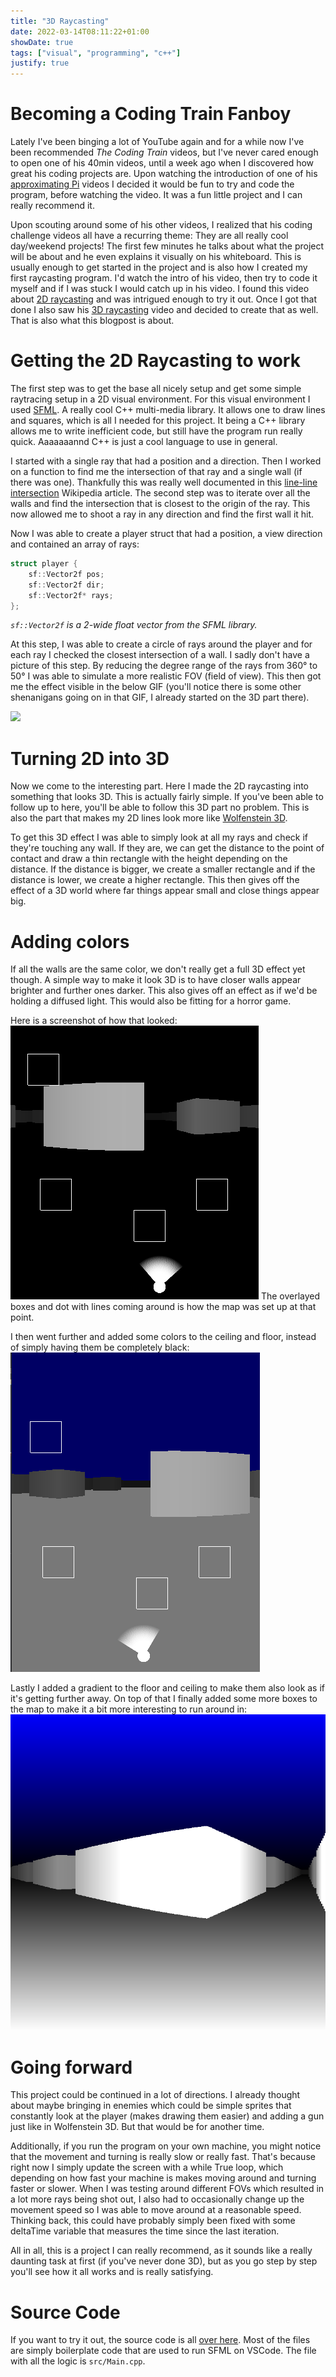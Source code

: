 ```yaml
---
title: "3D Raycasting"
date: 2022-03-14T08:11:22+01:00
showDate: true
tags: ["visual", "programming", "c++"]
justify: true
---
```


# Becoming a Coding Train Fanboy

Lately I've been binging a lot of YouTube again and for a while now I've been recommended _The Coding Train_ videos, but I've never cared enough to open one of his 40min videos, until a week ago when I discovered how great his coding projects are. Upon watching the introduction of one of his [approximating Pi](https://www.youtube.com/watch?v=5cNnf_7e92Q) videos I decided it would be fun to try and code the program, before watching the video. It was a fun little project and I can really recommend it.

Upon scouting around some of his other videos, I realized that his coding challenge videos all have a recurring theme: They are all really cool day/weekend projects! The first few minutes he talks about what the project will be about and he even explains it visually on his whiteboard. This is usually enough to get started in the project and is also how I created my first raycasting program. I'd watch the intro of his video, then try to code it myself and if I was stuck I would catch up in his video. I found this video about [2D raycasting](https://www.youtube.com/watch?v=TOEi6T2mtHo) and was intrigued enough to try it out. Once I got that done I also saw his [3D raycasting](https://www.youtube.com/watch?v=vYgIKn7iDH8) video and decided to create that as well. That is also what this blogpost is about.

# Getting the 2D Raycasting to work

The first step was to get the base all nicely setup and get some simple raytracing setup in a 2D visual environment. For this visual environment I used [SFML](https://www.sfml-dev.org/). A really cool C++ multi-media library. It allows one to draw lines and squares, which is all I needed for this project. It being a C++ library allows me to write inefficient code, but still have the program run really quick. Aaaaaaannd C++ is just a cool language to use in general.

I started with a single ray that had a position and a direction. Then I worked on a function to find me the intersection of that ray and a single wall (if there was one). Thankfully this was really well documented in this [line-line intersection](https://en.wikipedia.org/wiki/Line%E2%80%93line_intersection#Given_two_points_on_each_line_segment) Wikipedia article. The second step was to iterate over all the walls and find the intersection that is closest to the origin of the ray. This now allowed me to shoot a ray in any direction and find the first wall it hit.

Now I was able to create a player struct that had a position, a view direction and contained an array of rays:

```cpp
struct player {
    sf::Vector2f pos;
    sf::Vector2f dir;
    sf::Vector2f* rays;
};
```

_`sf::Vector2f` is a 2-wide float vector from the SFML library._

At this step, I was able to create a circle of rays around the player and for each ray I checked the closest intersection of a wall. I sadly don't have a picture of this step. By reducing the degree range of the rays from 360° to 50° I was able to simulate a more realistic FOV (field of view). This then got me the effect visible in the below GIF (you'll notice there is some other shenanigans going on in that GIF, I already started on the 3D part there).

![](https://imgur.com/LkUAqtA.gif)

# Turning 2D into 3D

Now we come to the interesting part. Here I made the 2D raycasting into something that looks 3D. This is actually fairly simple. If you've been able to follow up to here, you'll be able to follow this 3D part no problem. This is also the part that makes my 2D lines look more like [Wolfenstein 3D](https://en.wikipedia.org/wiki/Wolfenstein_3D).

To get this 3D effect I was able to simply look at all my rays and check if they're touching any wall. If they are, we can get the distance to the point of contact and draw a thin rectangle with the height depending on the distance. If the distance is bigger, we create a smaller rectangle and if the distance is lower, we create a higher rectangle. This then gives off the effect of a 3D world where far things appear small and close things appear big.

# Adding colors

If all the walls are the same color, we don't really get a full 3D effect yet though. A simple way to make it look 3D is to have closer walls appear brighter and further ones darker. This also gives off an effect as if we'd be holding a diffused light. This would also be fitting for a horror game.

Here is a screenshot of how that looked:
![](/content/posts/raycasting/screen1.png)
The overlayed boxes and dot with lines coming around is how the map was set up at that point.

I then went further and added some colors to the ceiling and floor, instead of simply having them be completely black:
![](/content/posts/raycasting/screen2.png)

Lastly I added a gradient to the floor and ceiling to make them also look as if it's getting further away. On top of that I finally added some more boxes to the map to make it a bit more interesting to run around in:
![](/content/posts/raycasting/screen3.png)

# Going forward

This project could be continued in a lot of directions. I already thought about maybe bringing in enemies which could be simple sprites that constantly look at the player (makes drawing them easier) and adding a gun just like in Wolfenstein 3D. But that would be for another time.

Additionally, if you run the program on your own machine, you might notice that the movement and turning is really slow or really fast. That's because right now I simply update the screen with a while True loop, which depending on how fast your machine is makes moving around and turning faster or slower. When I was testing around different FOVs which resulted in a lot more rays being shot out, I also had to occasionally change up the movement speed so I was able to move around at a reasonable speed. Thinking back, this could have probably simply been fixed with some deltaTime variable that measures the time since the last iteration.

All in all, this is a project I can really recommend, as it sounds like a really daunting task at first (if you've never done 3D), but as you go step by step you'll see how it all works and is really satisfying.

# Source Code

If you want to try it out, the source code is all [over here](https://github.com/markbeep/3D-Simple-Raycasting). Most of the files are simply boilerplate code that are used to run SFML on VSCode. The file with all the logic is `src/Main.cpp`.
